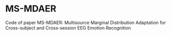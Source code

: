 # MS-MDAER
 Code of paper MS-MDAER: Multisource Marginal Distribution Adaptation for Cross-subject and Cross-session EEG Emotion Recognition
